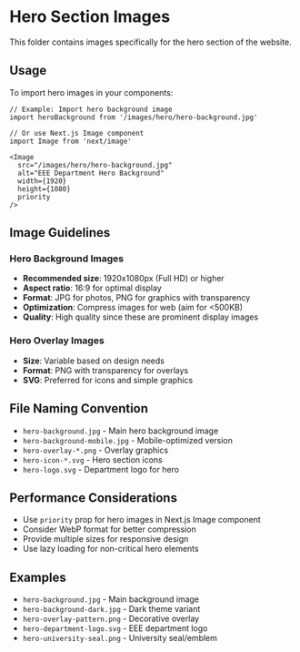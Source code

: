 # Hero Section Images

This folder contains images specifically for the hero section of the website.

## Usage

To import hero images in your components:

```tsx
// Example: Import hero background image
import heroBackground from '/images/hero/hero-background.jpg'

// Or use Next.js Image component
import Image from 'next/image'

<Image 
  src="/images/hero/hero-background.jpg" 
  alt="EEE Department Hero Background"
  width={1920}
  height={1080}
  priority
/>
```

## Image Guidelines

### Hero Background Images
- **Recommended size**: 1920x1080px (Full HD) or higher
- **Aspect ratio**: 16:9 for optimal display
- **Format**: JPG for photos, PNG for graphics with transparency
- **Optimization**: Compress images for web (aim for <500KB)
- **Quality**: High quality since these are prominent display images

### Hero Overlay Images
- **Size**: Variable based on design needs
- **Format**: PNG with transparency for overlays
- **SVG**: Preferred for icons and simple graphics

## File Naming Convention

- `hero-background.jpg` - Main hero background image
- `hero-background-mobile.jpg` - Mobile-optimized version
- `hero-overlay-*.png` - Overlay graphics
- `hero-icon-*.svg` - Hero section icons
- `hero-logo.svg` - Department logo for hero

## Performance Considerations

- Use `priority` prop for hero images in Next.js Image component
- Consider WebP format for better compression
- Provide multiple sizes for responsive design
- Use lazy loading for non-critical hero elements

## Examples

- `hero-background.jpg` - Main background image
- `hero-background-dark.jpg` - Dark theme variant
- `hero-overlay-pattern.png` - Decorative overlay
- `hero-department-logo.svg` - EEE department logo
- `hero-university-seal.png` - University seal/emblem